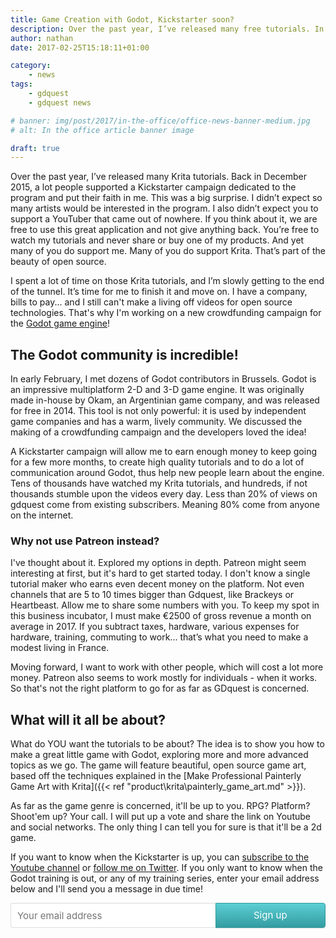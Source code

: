 ```yaml
---
title: Game Creation with Godot, Kickstarter soon?
description: Over the past year, I’ve released many free tutorials. In 2017, I'm going to cover game programming with the Godot game engine. And for that, I'll need your thoughts and your help!
author: nathan
date: 2017-02-25T15:18:11+01:00

category:
    - news
tags:
    - gdquest
    - gdquest news

# banner: img/post/2017/in-the-office/office-news-banner-medium.jpg
# alt: In the office article banner image

draft: true
---
```


Over the past year, I’ve released many Krita tutorials. Back in December 2015, a lot people supported a Kickstarter campaign dedicated to the program and put their faith in me. This was a big surprise. I didn’t expect so many artists would be interested in the program. I also didn’t expect you to support a YouTuber that came out of nowhere. If you think about it, we are free to use this great application and not give anything back. You’re free to watch my tutorials and never share or buy one of my products. And yet many of you do support me. Many of you do support Krita. That’s part of the beauty of open source.

I spent a lot of time on those Krita tutorials, and I’m slowly getting to the end of the tunnel. It’s time for me to finish it and move on. I have a company, bills to pay... and I still can't make a living off videos for open source technologies. That's why I'm working on a new crowdfunding campaign for the [Godot game engine](https://godotengine.org/)!


## The Godot community is incredible!

In early February, I met dozens of Godot contributors in Brussels. Godot is an impressive multiplatform 2-D and 3-D game engine. It was originally made in-house by Okam, an Argentinian game company, and was released for free in 2014. This tool is not only powerful: it is used by independent game companies and has a warm, lively community. We discussed the making of a crowdfunding campaign and the developers loved the idea!

A Kickstarter campaign will allow me to earn enough money to keep going for a few more months, to create high quality tutorials and to do a lot of communication around Godot, thus help new people learn about the engine. Tens of thousands have watched my Krita tutorials, and hundreds, if not thousands stumble upon the videos every day. Less than 20% of views on gdquest come from existing subscribers. Meaning 80% come from anyone on the internet.


### Why not use Patreon instead?

I've thought about it. Explored my options in depth. Patreon might seem interesting at first, but it's hard to get started today. I don't know a single tutorial maker who earns even decent money on the platform. Not even channels that are 5 to 10 times bigger than Gdquest, like Brackeys or Heartbeast. Allow me to share some numbers with you. To keep my spot in this business incubator, I must make €2500 of gross revenue a month on average in 2017. If you subtract taxes, hardware, various expenses for hardware, training, commuting to work... that’s what you need to make a modest living in France.

Moving forward, I want to work with other people, which will cost a lot more money. Patreon also seems to work mostly for individuals - when it works. So that's not the right platform to go for as far as GDquest is concerned.


## What will it all be about?

What do YOU want the tutorials to be about? The idea is to show you how to make a great little game with Godot, exploring more and more advanced topics as we go. The game will feature beautiful, open source game art, based off the techniques explained in the [Make Professional Painterly Game Art with Krita]({{< ref "product\krita\painterly_game_art.md" >}}).

As far as the game genre is concerned, it'll be up to you. RPG? Platform? Shoot'em up? Your call. I will put up a vote and share the link on Youtube and social networks. The only thing I can tell you for sure is that it'll be a 2d game.

If you want to know when the Kickstarter is up, you can [subscribe to the Youtube channel](https://www.youtube.com/c/Gdquest?sub_confirmation=1) or [follow me on Twitter](https://twitter.com/NathanGDquest). If you only want to know when the Godot training is out, or any of my training series, enter your email address below and I'll send you a message in due time!

<style>.gumroad-follow-form-embed button,.gumroad-follow-form-embed input{font-size:15px;font-family:-apple-system,".SFNSDisplay-Regular","Helvetica Neue",Helvetica,Arial,sans-serif;height:40px!important}.gumroad-follow-form-embed{zoom:1}.gumroad-follow-form-embed:after,.gumroad-follow-form-embed:before{display:table;line-height:0;content:""}.gumroad-follow-form-embed:after{clear:both}.gumroad-follow-form-embed *{margin:0;border:0;padding:0;outline:0;box-sizing:border-box!important;float:left!important}.gumroad-follow-form-embed input{border-radius:4px 0 0 4px;line-height:20px;background:top right no-repeat #fff;border:1px solid #ddd;border-right:0;color:#aaa;padding:10px;box-shadow:inset 0 1px 0 rgba(0,0,0,.02);text-rendering:optimizeLegibility;font-smoothing:antialiased;-webkit-appearance:none;-moz-appearance:caret;width:65%!important}.gumroad-follow-form-embed button{border-radius:0 4px 4px 0;box-shadow:0 1px 1px rgba(0,0,0,.12);-webkit-transition:all .05s ease-in-out;transition:all .05s ease-in-out;display:inline-block;padding:11px 15px 12px;cursor:pointer;color:#fff;line-height:100%;border:1px solid #31989d;filter:"progid:DXImageTransform.Microsoft.gradient(startColorstr=#5ccfd4, endColorstr=#329ca1, GradientType=0)";background:-webkit-linear-gradient(top,#5ccfd4,#329ca1);background:linear-gradient(to bottom,#5ccfd4,#329ca1);width:35%!important}</style>
<form action="https://gumroad.com/follow_from_embed_form" class="form gumroad-follow-form-embed" method="post">
<input name="seller_id" type="hidden" value="6873367754130">
<input name="email" placeholder="Your email address" type="email">
<button data-custom-highlight-color="" type="submit">Sign up</button>
</form>
